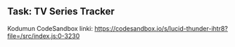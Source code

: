 ## Task: TV Series Tracker

Kodumun CodeSandbox linki:
https://codesandbox.io/s/lucid-thunder-ihtr8?file=/src/index.js:0-3230


